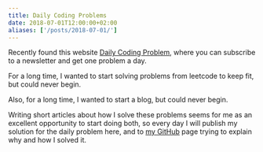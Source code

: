 ```yaml
---
title: Daily Coding Problems
date: 2018-07-01T12:00:00+02:00
aliases: ['/posts/2018-07-01/']
---
```


Recently found this website [Daily Coding Problem](https://www.dailycodingproblem.com/]),
where you can subscribe to a newsletter and get one problem a day.

For a long time, I wanted to start solving problems from leetcode to keep fit,
but could never begin.

Also, for a long time, I wanted to start a blog, but could never begin.

Writing short articles about how I solve these problems seems for me as an excellent
opportunity to start doing both, so every day I will publish my solution for
the daily problem here, and to [my GitHub](https://github.com/ngalayko/dcp) page trying to explain why and how I solved it.
